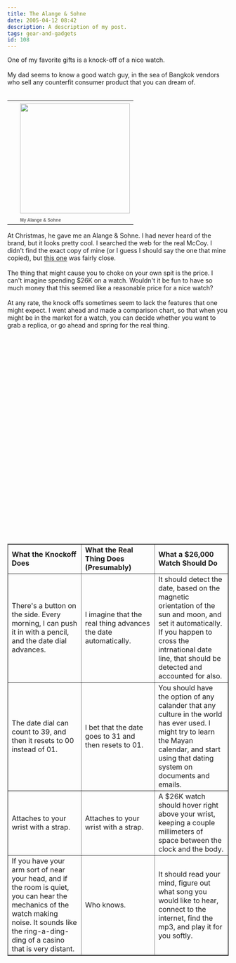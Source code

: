 ```yaml
---
title: The Alange & Sohne
date: 2005-04-12 08:42
description: A description of my post.
tags: gear-and-gadgets
id: 108
---
```

One of my favorite gifts is a knock-off of a nice watch.<br />
<br />
My dad seems to know a good watch guy, in the sea of Bangkok vendors who sell any counterfit consumer product that you can dream of.<br />
<br />
<skinny :nohome><table cellpadding=0 cellspacing=0 border=0 align=right><tr><td width=5 rowspan=2><spacer type=block width=5 height=1></spacer></td><td width=225><img src="/img/watch.jpg" width=250 aborder=0 vspace=4/></td></tr><tr><td width=225><font face="verdana, arial, geneva" size=1 color=#666666><b>My Alange & Sohne</b></font></td></tr></table><p></p></skinny><br />
<br />
At Christmas, he gave me an Alange & Sohne.  I had never heard of the brand, but it looks pretty cool.  I searched the web for the real McCoy.  I didn't find the exact copy of mine (or I guess I should say the one that mine copied), but <a href="http://www.demesy.com/Merchant2/merchant.mv?Screen=PROD&Store_Code=JDFW&Product_Code=42815&Category_Code=BR1" target="_blank">this one</a> was fairly close.
<span class="spanEndPreview">&nbsp;</span><br /><br />The thing that might cause you to choke on your own spit is the price.  I can't imagine spending $26K on a watch.  Wouldn't it be fun to have so much money that this seemed like a reasonable price for a nice watch?<br />
<br />
At any rate, the knock offs sometimes seem to lack the features that one might expect.  I went ahead and made a comparison chart, so that when you might be in the market for a watch, you can decide whether you want to grab a replica, or go ahead and spring for the real thing.<br />
<br />
<table border="1"><br />
  <tr><br />
    <td width="33%"><b>What the Knockoff Does</b></td><br />
    <td width="33%"><b>What the Real Thing Does (Presumably)</b></td><br />
    <td width="33%"><b>What a $26,000 Watch Should Do</b></td><br />
  </tr><br />
  <tr><br />
    <td width="33%">There's a button on the side.  Every morning, I can push it in with a pencil, and the date dial advances.</td><br />
    <td width="33%">I imagine that the real thing advances the date automatically.</td><br />
    <td width="33%">It should detect the date, based on the magnetic orientation of the sun and moon, and set it automatically.  If you happen to cross the intrnational date line, that should be detected and accounted for also.</td><br />
  </tr><br />
  <tr><br />
    <td width="33%">The date dial can count to 39, and then it resets to 00 instead of 01.</td><br />
    <td width="33%">I bet that the date goes to 31 and then resets to 01.</td><br />
    <td width="33%">You should have the option of any calander that any culture in the world has ever used.  I might try to learn the Mayan calendar, and start using that dating system on documents and emails.</td><br />
  </tr><br />
  <tr><br />
    <td width="33%">Attaches to your wrist with a strap.</td><br />
    <td width="33%">Attaches to your wrist with a strap.</td><br />
    <td width="33%">A $26K watch should hover right above your wrist, keeping a couple millimeters of space between the clock and the body.</td><br />
  </tr><br />
  <tr><br />
    <td width="33%">If you have your arm sort of near your head, and if the room is quiet, you can hear the mechanics of the watch making noise.  It sounds like the ring-a-ding-ding of a casino that is very distant.</td><br />
    <td width="33%">Who knows.</td><br />
    <td width="33%">It should read your mind, figure out what song you would like to hear, connect to the internet, find the mp3, and play it for you softly.</td><br />
  </tr><br />
</table>
